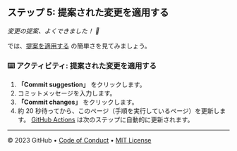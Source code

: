 

<!--
<<< 著者メモ: ステップ 5 >>>
前のステップを確認した上で、このステップを開始してください。

用語を定義し、docs.github.com へのリンクを設定します。
-->

## ステップ 5: 提案された変更を適用する

_変更の提案、よくできました！ :partying_face:_

では、[提案を適用する](https://docs.github.com/en/pull-requests/collaborating-with-pull-requests/reviewing-changes-in-pull-requests/incorporating-feedback-in-your-pull-request) の簡単さを見てみましょう。

### :keyboard: アクティビティ: 提案された変更を適用する

1. **「Commit suggestion」** をクリックします。
1. コミットメッセージを入力します。
1. **「Commit changes」** をクリックします。
1. 約 20 秒待ってから、このページ（手順を実行しているページ）を更新します。 [GitHub Actions](https://docs.github.com/en/actions) は次のステップに自動的に更新されます。

<footer>

<!--
  <<< Author notes: Footer >>>
  Add a link to get support, GitHub status page, code of conduct, license link.
-->

---

&copy; 2023 GitHub &bull; [Code of Conduct](https://www.contributor-covenant.org/version/2/1/code_of_conduct/code_of_conduct.md) &bull; [MIT License](https://gh.io/mit)

</footer>
